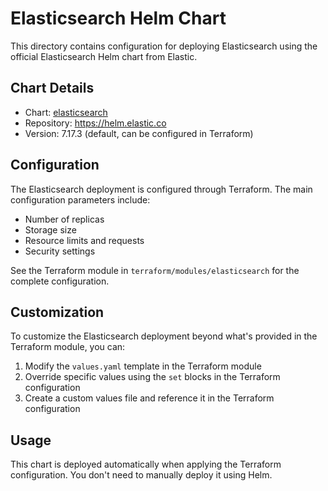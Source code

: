# Elasticsearch Helm Chart

This directory contains configuration for deploying Elasticsearch using the official Elasticsearch Helm chart from Elastic.

## Chart Details

- Chart: [elasticsearch](https://github.com/elastic/helm-charts/tree/master/elasticsearch)
- Repository: https://helm.elastic.co
- Version: 7.17.3 (default, can be configured in Terraform)

## Configuration

The Elasticsearch deployment is configured through Terraform. The main configuration parameters include:

- Number of replicas
- Storage size
- Resource limits and requests
- Security settings

See the Terraform module in `terraform/modules/elasticsearch` for the complete configuration.

## Customization

To customize the Elasticsearch deployment beyond what's provided in the Terraform module, you can:

1. Modify the `values.yaml` template in the Terraform module
2. Override specific values using the `set` blocks in the Terraform configuration
3. Create a custom values file and reference it in the Terraform configuration

## Usage

This chart is deployed automatically when applying the Terraform configuration. You don't need to manually deploy it using Helm.
